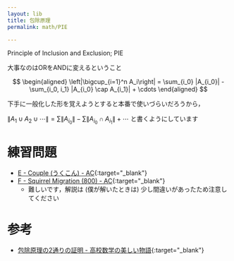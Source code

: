 ```yaml
---
layout: lib
title: 包除原理
permalink: math/PIE

---
```



Principle of Inclusion and Exclusion; PIE

大事なのはORをANDに変えるということ

$$
\begin{aligned}
\left|\bigcup_{i=1}^n A_i\right|
= \sum_{i_0} |A_{i_0}| - \sum_{i_0, i_1} |A_{i_0} \cap A_{i_1}| + \cdots
\end{aligned}
$$

下手に一般化した形を覚えようとすると本番で使いづらいだろうから，

$\|A_1\cup A_2 \cup\cdots\| = \sum \|A_{i_0}\| - \sum \|A_{i_0} \cap A_{i_1}\| + \cdots$ と書くようにしています

# 練習問題

* [E - Couple (うくこん) - AC](https://beta.atcoder.jp/contests/ukuku09/tasks/ukuku09_e){:target="_blank"}<!--_-->
* [F - Squirrel Migration (800) - AC](https://beta.atcoder.jp/contests/arc087/tasks/arc087_d){:target="_blank"}<!--_-->
  * 難しいです，解説は (僕が解いたときは) 少し間違いがあったため注意してください

# 参考

* [包除原理の2通りの証明 - 高校数学の美しい物語](https://mathtrain.jp/hojo){:target="_blank"}<!--_-->

